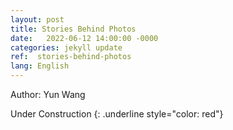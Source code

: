 ```yaml
---
layout: post
title: Stories Behind Photos 
date:   2022-06-12 14:00:00 -0000
categories: jekyll update
ref:  stories-behind-photos
lang: English
---
```


Author: Yun Wang

 Under Construction 
 {: .underline style="color: red"} 


